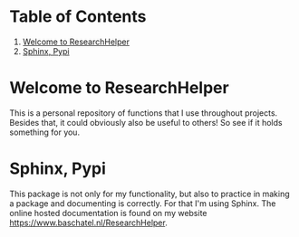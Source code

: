 # Table of Contents

1.  [Welcome to ResearchHelper](#orga7ce240)
2.  [Sphinx, Pypi](#org6b44add)


<a id="orga7ce240"></a>

# Welcome to ResearchHelper

This is a personal repository of functions that I use throughout projects. Besides that, it could obviously also be useful to others! So see if it holds something for you.


<a id="org6b44add"></a>

# Sphinx, Pypi

This package is not only for my functionality, but also to practice in making a package and documenting is correctly. For that I'm using Sphinx. The online hosted documentation is found on my website <https://www.baschatel.nl/ResearchHelper>.
